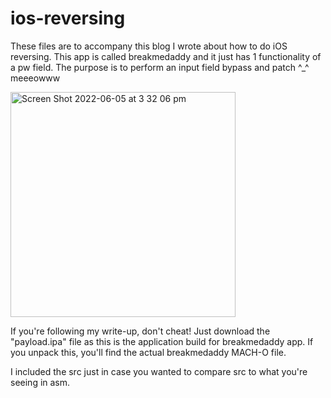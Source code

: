 # ios-reversing
These files are to accompany this blog I wrote about how to do iOS reversing. This app is called breakmedaddy and it just has 1 functionality of a pw field. The purpose is to perform an input field bypass and patch ^_^ meeeowww 

<img width="360" alt="Screen Shot 2022-06-05 at 3 32 06 pm" src="https://user-images.githubusercontent.com/18277462/172036730-321ff0a7-7899-4de1-8302-618c61f8b72c.png">

If you're following my write-up, don't cheat! Just download the "payload.ipa" file as this is the application build for breakmedaddy app. If you unpack this, you'll find the actual breakmedaddy MACH-O file. 

I included the src just in case you wanted to compare src to what you're seeing in asm. 
